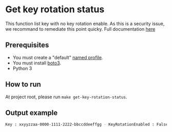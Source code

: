 # Get key rotation status

This function list key with no key rotation enable.
As this is a security issue, we recommand to remediate this point quicky. Full documentation [here](https://docs.aws.amazon.com/kms/latest/developerguide/rotate-keys.html)

## Prerequisites

* You must create a "default" [named profile](https://docs.aws.amazon.com/cli/latest/userguide/cli-configure-profiles.html).
* You must install [boto3](https://boto3.amazonaws.com/v1/documentation/api/latest/guide/quickstart.html).
* Python 3

## How to run

At project root, please run `make get-key-rotation-status`.

## Output example

```bash
Key : xxyyzzaa-0000-1111-2222-bbccddeeffgg - KeyRotationEnabled : False
```
